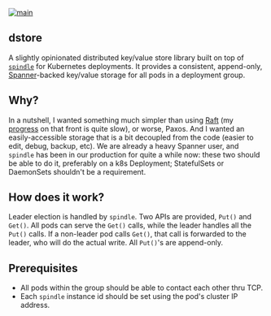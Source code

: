 [![main](https://github.com/flowerinthenight/dstore/actions/workflows/main.yml/badge.svg)](https://github.com/flowerinthenight/dstore/actions/workflows/main.yml)

## dstore
A slightly opinionated distributed key/value store library built on top of [`spindle`](https://github.com/flowerinthenight/spindle) for Kubernetes deployments. It provides a consistent, append-only, [Spanner](https://cloud.google.com/spanner)-backed key/value storage for all pods in a deployment group.

## Why?
In a nutshell, I wanted something much simpler than using [Raft](https://raft.github.io/) (my [progress](https://github.com/flowerinthenight/testqrm) on that front is quite slow), or worse, Paxos. And I wanted an easily-accessible storage that is a bit decoupled from the code (easier to edit, debug, backup, etc). We are already a heavy Spanner user, and `spindle` has been in our production for quite a while now: these two should be able to do it, preferably on a k8s Deployment; StatefulSets or DaemonSets shouldn't be a requirement.

## How does it work?
Leader election is handled by `spindle`. Two APIs are provided, `Put()` and `Get()`. All pods can serve the `Get()` calls, while the leader handles all the `Put()` calls. If a non-leader pod calls `Get()`, that call is forwarded to the leader, who will do the actual write. All `Put()`'s are append-only.

## Prerequisites
* All pods within the group should be able to contact each other thru TCP.
* Each `spindle` instance id should be set using the pod's cluster IP address.
